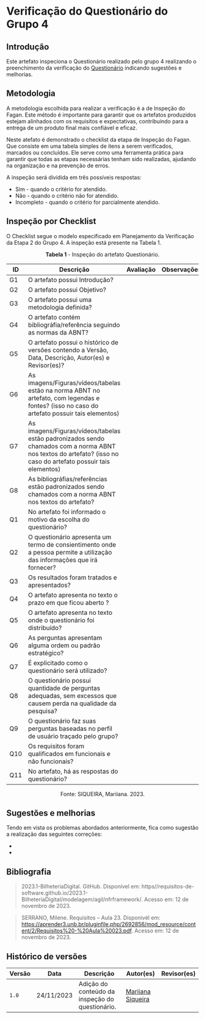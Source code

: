 # Verificação do Questionário do Grupo 4

## Introdução

Este artefato inspeciona o Questionário realizado pelo grupo 4 realizando o preenchimento da verificação do [Questionário](https://github.com/Requisitos-de-Software/2023.2-e-Titulo/blob/main/docs/elicitacao/tecnicas/questionario.md) indicando sugestões e melhorias. 

## Metodologia

A metodologia escolhida para realizar a verificação é a de Inspeção do Fagan. Este método é importante para garantir que os artefatos produzidos estejam alinhados com os requisitos e expectativas, contribuindo para a entrega de um produto final mais confiável e eficaz. 

Neste atefato é demonstrado o checklist da etapa de Inspeção do Fagan. Que consiste em uma tabela simples de itens a serem verificados, marcados ou concluídos. Ele serve como uma ferramenta prática para garantir que todas as etapas necessárias tenham sido realizadas, ajudando na organização e na prevenção de erros.

A inspeção será dividida em três possíveis respostas:
  * Sim - quando o critério for atendido.
  * Não - quando o critério não for atendido.
  * Incompleto - quando o critério for parcialmente atendido.

## Inspeção por Checklist

O Checklist segue o modelo especificado em Planejamento da Verificação da Etapa 2 do Grupo 4. A inspeção está presente na Tabela 1.

<center>

**Tabela 1** - Inspeção do artefato Questionário.

| ID | Descrição | Avaliação | Observações |
| ---| -------- | --------- | ------------ |
| G1 | O artefato possui Introdução? | | |
| G2 | O artefato possui Objetivo? | | |
| G3 | O artefato possui uma metodologia definida? | | |
| G4 | O artefato contém bibliográfia/referência seguindo as normas da ABNT? | | |
| G5 | O artefato possui o histórico de versões contendo a Versão, Data, Descrição, Autor(es) e Revisor(es)? | | |
| G6 | As imagens/Figuras/vídeos/tabelas estão na norma ABNT no artefato, com legendas e fontes? (isso no caso do artefato possuir tais elementos) | | |
| G7 | As imagens/Figuras/vídeos/tabelas estão padronizados sendo chamados com a norma ABNT nos textos do artefato? (isso no caso do artefato possuir tais elementos) | | |
| G8 | As bibliográfias/referências estão padronizados sendo chamados com a norma ABNT nos textos do artefato? | | |
| Q1 | No artefato foi informado o motivo da escolha do questionário? | | |
| Q2 | O questionário apresenta um termo de consientimento onde a pessoa permite a utilização das informações que irá fornecer? | | |
| Q3 | Os resultados foram tratados e apresentados? | | |
| Q4 | O artefato apresenta no texto o prazo em que ficou aberto ? | | |
| Q5 | O artefato apresenta no texto onde o questionário foi distribuído? | | |
| Q6 | As perguntas apresentam alguma ordem ou padrão estratégico? | | |
| Q7 | É explicitado como o questionário será utilizado? | | |
| Q8 | O questionário possui quantidade de perguntas adequadas, sem excessos que causem perda na qualidade da pesquisa? | | |
| Q9 | O questionário faz suas perguntas baseadas no perfil de usuário traçado pelo grupo? | | |
| Q10 | Os requisitos foram qualificados em funcionais e não funcionais? | | |
| Q11 | No artefato, há as respostas do questionário? | | |

Fonte: SIQUEIRA, Mariiana. 2023.

</center>

## Sugestões e melhorias

Tendo em vista os problemas abordados anteriormente, fica como sugestão a realização das seguintes correções:

  -
  -

## Bibliografia

> 2023.1-BilheteriaDigital. GitHub. Disponível em: https//requisitos-de-software.github.io/2023.1-BilheteriaDigital/modelagem/agil/nfrframework/.  Acesso em: 12 de novembro de 2023.

> SERRANO, Milene. Requisitos – Aula 23. Disponivél em: https://aprender3.unb.br/pluginfile.php/2692856/mod_resource/content/2/Requisitos%20-%20Aula%20023.pdf. Acesso em: 12 de novembro de 2023.

## Histórico de versões

| Versão | Data       | Descrição   | Autor(es)   | Revisor(es) |
| ------ | ---------- | ----------- | ------------ | ---------- |
| `1.0`  | 24/11/2023 | Adição do conteúdo da inspeção do questionário. | [Mariiana Siqueira](https://github.com/Maryyscreuza) |  |
